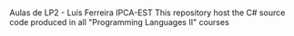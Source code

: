 # 
Aulas de LP2 - Luís Ferreira
IPCA-EST
This repository host the C# source code produced in all "Programming Languages II" courses
